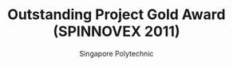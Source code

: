 ---
title: "Outstanding Project Gold Award (SPINNOVEX 2011)"
start: "2011-01-08"
subtitle: "Singapore Polytechnic"
sortOrder: 1
draft: 0
---